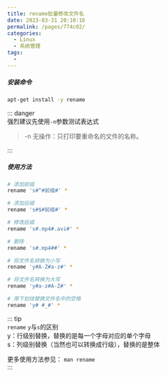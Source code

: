```yaml
---
title: rename批量修改文件名
date: 2023-03-31 20:10:16
permalink: /pages/774c02/
categories:
  - Linux
  - 系统管理
tags:
  - 
---
```

##### 安装命令
```bash
apt-get install -y rename
```
::: danger  
强烈建议先使用`-n`参数测试表达式
> -n  无操作：只打印要重命名的文件的名称。

:::
##### 使用方法
```bash
# 添加前缀
rename 's#^#前缀#' *

# 添加后缀
rename 's#$#前缀#' *

# 修改后缀
rename 's#.mp4#.avi#' *

# 删除
rename 's#.mp4##' *

# 将文件名转换为小写
rename 'y#A-Z#a-z#' *

# 将文件名转换为大写
rename 'y#a-z#A-Z#' *

# 用下划线替换文件名中的空格
rename 'y# #_#' *

```
::: tip  
`rename` `y`与`s`的区别  
y：行级别替换，替换的是每一个字母对应的单个字母  
s：列级别替换（当然也可以转换成行级），替换的是整体 

更多使用方法参见： `man rename`  
:::